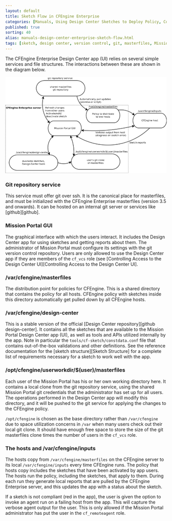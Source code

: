 ```yaml
---
layout: default
title: Sketch Flow in CFEngine Enterprise
categories: [Manuals, Using Design Center Sketches to Deploy Policy, Configure the Design Center App (Enterprise), Sketch Flow in CFEngine Enterprise]
published: true
sorting: 40
alias: manuals-design-center-enterprise-sketch-flow.html
tags: [sketch, design center, version control, git, masterfiles, Mission Portal, enterprise, ui]
---
```


The CFEngine Enterprise Design Center app (UI) relies on 
several simple services and file structures. The interactions between these 
are shown in the diagram below.

![Enterprise Design Center data-flow diagram](enterprise-sketch-dataflow-diagram.png)

### Git repository service

This service must offer git over ssh. It is the canonical place for 
masterfiles, and must be initialized with the CFEngine Enterprise 
masterfiles (version 3.5 and onwards). It can be hosted on an internal git 
server or services like [github][github].

### Mission Portal GUI

The graphical interface with which the users interact. It includes the 
Design Center app for using sketches and getting reports about them.
The administrator of Mission Portal must configure its settings
with the git version control repository. Users are only allowed to use
the Design Center app if they are members of the `cf_vcs` role (see 
[Controlling Access to the Design Center UI][Controlling Access to the Design Center UI].


### /var/cfengine/masterfiles

The distribution point for policies for CFEngine.
This is a shared directory that contains the policy for all hosts.
CFEngine policy with sketches inside this directory automatically 
get pulled down by all CFEngine hosts.

### /var/cfengine/design-center

This is a stable version of the official [Design Center 
repository][github design-center]. It contains all the 
sketches that are available to the Mission Portal Design Center app (UI), as 
well as tools and APIs utilized internally by the app. Note in particular the 
`tools/cf-sketch/constdata.conf` file that contains out-of-the-box validations 
and other definitions. See the reference documentation for the [sketch 
structure][Sketch Structure] for a complete 
list of requirements necessary for a sketch to work well with the app.

### /opt/cfengine/userworkdir/$(user)/masterfiles

Each user of the Mission Portal has his or her own working directory here. It 
contains a local clone from the git repository service, using the shared 
Mission Portal git credentials that the administrator has set up for all 
users. The operations performed in the Design Center app will modify this directory, 
and it will be pushed to the git service for applying the changes to the CFEngine 
policy.

`/opt/cfengine` is chosen as the base directory rather than `/var/cfengine` 
due to space utilization concerns in `/var` when many users check out their 
local git clone. It should have enough free space to store the size of the 
git masterfiles clone times the number of users in the `cf_vcs` role.

### The hosts and /var/cfengine/inputs

The hosts copy from `/var/cfengine/masterfiles` on the CFEngine server to 
its local `/var/cfengine/inputs` every time CFEngine runs. The policy that hosts 
copy includes the sketches that have been activated by app users. The 
hosts run the policy, including the sketches, that apply to them. During 
each run they generate local reports that are pulled by the CFEngine 
Enterprise server, and this updates the app with a status about the sketch.

If a sketch is not compliant (red in the app), the user is given the option to 
invoke an agent run on a failing host from the app. This will capture the 
verbose agent output for the user. This is only allowed if the Mission Portal 
administrator has put the user in the `cf_remoteagent` role.
